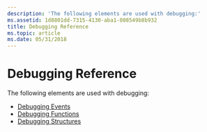 ```yaml
---
description: 'The following elements are used with debugging:'
ms.assetid: 1d8801dd-7315-4130-aba1-088549b8b932
title: Debugging Reference
ms.topic: article
ms.date: 05/31/2018
---
```


# Debugging Reference

The following elements are used with debugging:

-   [Debugging Events](debugging-events.md)
-   [Debugging Functions](debugging-functions.md)
-   [Debugging Structures](debugging-structures.md)

 

 



